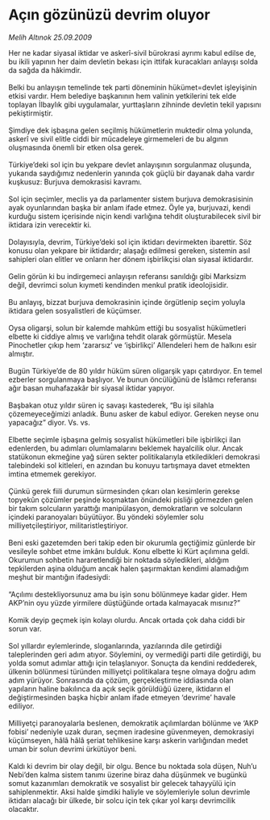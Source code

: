 # Açın gözünüzü devrim oluyor

*Melih Altınok 25.09.2009*

<div class="taraf_structure_2col_1zq">
<div class="margen_n">



 <p>Her ne kadar siyasal iktidar ve askerî-sivil bürokrasi ayrımı kabul edilse de, bu ikili yapının her daim devletin bekası için ittifak kuracakları anlayışı solda da sağda da hâkimdir. <br/><br/>Belki bu anlayışın temelinde tek parti döneminin hükümet=devlet işleyişinin etkisi vardır. Hem belediye başkanının hem valinin yetkilerini tek elde toplayan İlbaylık gibi uygulamalar, yurttaşların zihninde devletin tekil yapısını pekiştirmiştir. <br/><br/>Şimdiye dek işbaşına gelen seçilmiş hükümetlerin muktedir olma yolunda, askerî ve sivil elitle ciddi bir mücadeleye girmemeleri de bu algının oluşmasında önemli bir etken olsa gerek. <br/><br/>Türkiye’deki sol için bu yekpare devlet anlayışının sorgulanmaz oluşunda, yukarıda saydığımız nedenlerin yanında çok güçlü bir dayanak daha vardır kuşkusuz: Burjuva demokrasisi kavramı. <br/><br/>Sol için seçimler, meclis ya da parlamenter sistem burjuva demokrasisinin ayak oyunlarından başka bir anlam ifade etmez. Öyle ya, burjuvazi, kendi kurduğu sistem içerisinde niçin kendi varlığına tehdit oluşturabilecek sivil bir iktidara izin verecektir ki. <br/><br/>Dolayısıyla, devrim, Türkiye’deki sol için iktidarı devirmekten ibarettir. Söz konusu olan yekpare bir iktidardır; alaşağı edilmesi gereken, sistemin asıl sahipleri olan elitler ve onların her dönem işbirlikçisi olan siyasal iktidardır. <br/><br/>Gelin görün ki bu indirgemeci anlayışın referansı sanıldığı gibi Marksizm değil, devrimci solun kıymeti kendinden menkul pratik ideolojisidir. <br/><br/>Bu anlayış, bizzat burjuva demokrasinin içinde örgütlenip seçim yoluyla iktidara gelen sosyalistleri de küçümser. <br/><br/>Oysa oligarşi, solun bir kalemde mahkûm ettiği bu sosyalist hükümetleri elbette ki ciddiye almış ve varlığına tehdit olarak görmüştür. Mesela Pinochetler çıkıp hem ‘zararsız’ ve ‘işbirlikçi’ Allendeleri hem de halkını esir almıştır. <br/><br/>Bugün Türkiye’de de 80 yıldır hüküm süren oligarşik yapı çatırdıyor. En temel ezberler sorgulanmaya başlıyor. Ve bunun öncülüğünü de İslâmcı referansı ağır basan muhafazakâr bir siyasal iktidar yapıyor. <br/><br/>Başbakan otuz yıldır süren iç savaşı kastederek, “Bu işi silahla çözemeyeceğimizi anladık. Bunu asker de kabul ediyor. Gereken neyse onu yapacağız” diyor. Vs. vs. <br/><br/>Elbette seçimle işbaşına gelmiş sosyalist hükümetleri bile işbirlikçi ilan edenlerden, bu adımları olumlamalarını beklemek hayalcilik olur. Ancak statükonun ekmeğine yağ süren sekter politikalarıyla etkiledikleri demokrasi talebindeki sol kitleleri, en azından bu konuyu tartışmaya davet etmekten imtina etmemek gerekiyor. <br/><br/>Çünkü gerek fiili durumun sürmesinden çıkarı olan kesimlerin gerekse topyekûn çözümler peşinde koşmaktan önündeki pisliği görmezden gelen bir takım solcuların yarattığı manipülasyon, demokratların ve solcuların içindeki paranoyaları büyütüyor. Bu yöndeki söylemler solu milliyetçileştiriyor, militaristleştiriyor. <br/><br/>Beni eski gazetemden beri takip eden bir okurumla geçtiğimiz günlerde bir vesileyle sohbet etme imkânı bulduk. Konu elbette ki Kürt açılımına geldi. Okurumun sohbetin hararetlendiği bir noktada söyledikleri, aldığım tepkilerden aşina olduğum ancak halen şaşırmaktan kendimi alamadığım meşhut bir mantığın ifadesiydi: <br/><br/>“Açılımı destekliyorsunuz ama bu işin sonu bölünmeye kadar gider. Hem AKP’nin oyu yüzde yirmilere düştüğünde ortada kalmayacak mısınız?” <br/><br/>Komik deyip geçmek işin kolayı olurdu. Ancak ortada çok daha ciddi bir sorun var. <br/><br/>Sol yıllardır eylemlerinde, sloganlarında, yazılarında dile getirdiği taleplerinden geri adım atıyor. Söylemini, oy vermediği parti dile getirdiği, bu yolda somut adımlar attığı için telaşlanıyor. Sonuçta da kendini reddederek, ülkenin bölünmesi türünden milliyetçi politikalara teşne olmaya doğru adım adım yürüyor. Sonrasında da çözüm, gerçekleştirme iddiasında olan yapıların haline bakılınca da açık seçik görüldüğü üzere, iktidarın el değiştirmesinden başka hiçbir anlam ifade etmeyen ‘devrime’ havale ediliyor. <br/><br/>Milliyetçi paranoyalarla beslenen, demokratik açılımlardan bölünme ve ‘AKP fobisi’ nedeniyle uzak duran, seçmen iradesine güvenmeyen, demokrasiyi küçümseyen, hâlâ hâlâ şeriat tehlikesine karşı askerin varlığından medet uman bir solun devrimi ürkütüyor beni. <br/><br/>Kaldı ki devrim bir olay değil, bir olgu. Bence bu noktada sola düşen, Nuh’u Nebi’den kalma sistem tanımı üzerine biraz daha düşünmek ve bugünkü somut kazanımları demokratik ve sosyalist bir gelecek tahayyülü için sahiplenmektir. Aksi halde şimdiki haliyle ve söylemleriyle solun devrimle iktidarı alacağı bir ülkede, bir solcu için tek çıkar yol karşı devrimcilik olacaktır.</p>
<br/>
<br/>
<br/>



<br/>


<div id="taraf_not">
</div>

</div>


</div>
